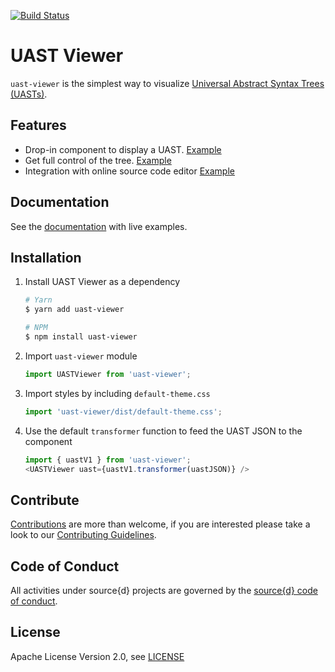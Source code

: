 [![Build Status](https://travis-ci.org/bblfsh/uast-viewer.svg)](https://travis-ci.org/bblfsh/uast-viewer)

# UAST Viewer

`uast-viewer` is the simplest way to visualize [Universal Abstract Syntax Trees (UASTs)](https://doc.bblf.sh/uast/uast-specification.html).

## Features

 - Drop-in component to display a UAST. [Example](https://uast-viewer.bblf.sh/#!/Uncontrolled)
 - Get full control of the tree. [Example](https://uast-viewer.bblf.sh/#!/Controlled)
 - Integration with online source code editor [Example](https://uast-viewer.bblf.sh/#!/With%20source%20code)

## Documentation

See the [documentation](https://uast-viewer.bblf.sh/) with live examples.

## Installation

1. Install UAST Viewer as a dependency

    ```bash
    # Yarn
    $ yarn add uast-viewer

    # NPM
    $ npm install uast-viewer
    ```

2. Import `uast-viewer` module

    ```js
    import UASTViewer from 'uast-viewer';
    ```

3. Import styles by including `default-theme.css`

    ```js
    import 'uast-viewer/dist/default-theme.css';
    ```

4. Use the default `transformer` function to feed the UAST JSON to the component

    ```js
    import { uastV1 } from 'uast-viewer';
    <UASTViewer uast={uastV1.transformer(uastJSON)} />
    ```


## Contribute

[Contributions](https://github.com/bblfsh/uast-viewer/issues) are more than welcome, if you are interested please take a look to our [Contributing Guidelines](CONTRIBUTING.md).


## Code of Conduct

All activities under source{d} projects are governed by the [source{d} code of conduct](https://github.com/bblfsh/guide/blob/master/.github/CODE_OF_CONDUCT.md).


## License

Apache License Version 2.0, see [LICENSE](LICENSE)

